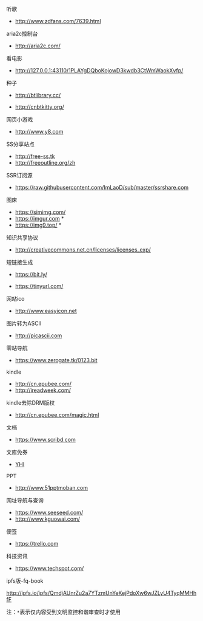 听歌

* http://www.zdfans.com/7639.html

aria2c控制台

* http://aria2c.com/

看电影

* http://127.0.0.1:43110/1PLAYgDQboKojowD3kwdb3CtWmWaokXvfp/

种子

* http://btlibrary.cc/

* http://cnbtkitty.org/

网页小游戏

* http://www.y8.com

SS分享站点

* http://free-ss.tk
* http://freeoutline.org/zh

SSR订阅源

* https://raw.githubusercontent.com/ImLaoD/sub/master/ssrshare.com

图床

* https://simimg.com/
* https://imgur.com  *
* https://img9.top/  *

知识共享协议

*  http://creativecommons.net.cn/licenses/licenses_exp/

短链接生成

* https://bit.ly/

* https://tinyurl.com/

网站ico

* http://www.easyicon.net

图片转为ASCII

* http://picascii.com

零站导航

* https://www.zerogate.tk/0123.bit

kindle

* http://cn.epubee.com/
* http://ireadweek.com/


kindle去除DRM版权

* http://cn.epubee.com/magic.html

文档

* https://www.scribd.com

文库免券

* [YHI](https://shui.azurewebsites.net/bdwk/)

PPT

* http://www.51pptmoban.com

网址导航与查询

* https://www.seeseed.com/
* http://www.kguowai.com/

便签

* https://trello.com

科技资讯

* https://www.techspot.com/


ipfs版-fq-book

http://ipfs.io/ipfs/QmdjAUnrZu2a7YTzmUnYeKejPdoXw6wJZLyU4TyqMMHhfF


注：`*`表示仅内容受到文明监控和谐审查时才使用
